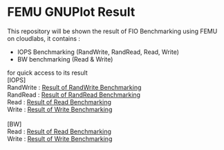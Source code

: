 # FEMU GNUPlot Result
This repository will be shown the result of FIO Benchmarking using FEMU on cloudlabs, it contains :
- IOPS Benchmarking (RandWrite, RandRead, Read, Write)
- BW benchmarking (Read & Write)

for quick access to its result <br>
[IOPS] <br>
RandWrite : [Result of RandWrite Benchmarking](https://github.com/Villaneuvo/FEMU-Gnuplot-Result/blob/master/IOPS/RandRead/RandRead-Result.md) <br>
RandRead : [Result of RandRead Benchmarking](https://github.com/Villaneuvo/FEMU-Gnuplot-Result/blob/master/IOPS/RandWrite/RandWrite-Result.md) <br>
Read : [Result of Read Benchmarking](https://github.com/Villaneuvo/FEMU-Gnuplot-Result/blob/master/IOPS/Read/Read-Result.md) <br>
Write : [Result of Write Benchmarking](https://github.com/Villaneuvo/FEMU-Gnuplot-Result/blob/master/IOPS/Write/Write-Result.md)<br>
<br>
[BW] <br>
Read : [Result of Read Benchmarking](https://github.com/Villaneuvo/FEMU-Gnuplot-Result/blob/master/BW/Read/Read-BW-Result.md) <br>
Write : [Result of Write Benchmarking](https://github.com/Villaneuvo/FEMU-Gnuplot-Result/blob/master/BW/Write/Write-BW-Result.md) <br>